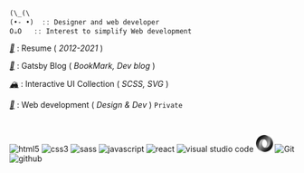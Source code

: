 ```
(\_(\
(•֊ •)  ːː Designer and web developer
O☕O   ːː Interest to simplify Web development
```

[*🌿*](https://github.com/fe-w/erin) : Resume ( *2012-2021* )

[*📑*](https://diary-blog.github.io) : Gatsby Blog ( *BookMark, Dev blog* )

[*🏔️*](https://github.com/fe-w/interaction) : Interactive UI Collection ( *SCSS, SVG* )

[*🌸*](https://github.com/fe-w) : Web development ( *Design & Dev* ) `Private`

<br /> 

<img alt="html5" width="30px" src="https://img.icons8.com/color/240/000000/html-5.png"> <img alt="css3" width="30px" src="https://img.icons8.com/color/240/000000/css3.png">
<img alt="sass" width="30px" src="https://img.icons8.com/color/240/000000/sass.png">
<img alt="javascript" width="30px" src="https://img.icons8.com/color/240/000000/javascript.png" />
<img alt="react" width="30px" src="https://img.icons8.com/color/240/000000/react-native.png" />
<img alt="visual studio code" width="30px" src="https://img.icons8.com/fluent/240/000000/visual-studio-code-2019.png" /> <img alt="json" width="30px" src="https://raw.githubusercontent.com/github/explore/80688e429a7d4ef2fca1e82350fe8e3517d3494d/topics/json/json.png">
<img alt="Git" width="30px" src="https://img.icons8.com/color/240/000000/git.png">
<img alt="github" width="30px" src="https://img.icons8.com/ios-glyphs/240/000000/github.png">
